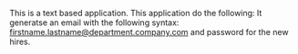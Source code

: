 This is a text based application.
This application do the following:
 It generatse an email with the following syntax: firstname.lastname@department.company.com  and password for the new hires.

